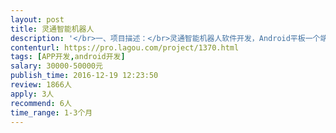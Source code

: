 ```yaml
---                
layout: post       
title: 灵通智能机器人           
description: '</br>一、项目描述：</br>灵通智能机器人软件开发，Android平板一个端，为金属业者研发的一款顾问型智能机器人，通过语音交互、大数据分析和深度学习技术为金属业者提供现货报价、货源推介、期货行情、新闻资讯等专业顾问服务。</br>二、主要功能点：</br>根据用户语音等指令播报展示对应的金属报价、优质资源推价、实时期货行情、新闻资讯、消息通知与推送等。</br>三、产品开发说明：</br>基于派宝机器人提供的sdk开发，实现语音控制，远程连接遥控，包括控制机车运动，充电，寻人，对话等。具体如下：</br>1. 通过语音控制：app运行在android平板终端，监听语音并识别指令，如发出“铝锭报价”语音指令，app识别后弹出今日铝锭报价并通过语音播报（我方提供相关数据接口），即针对相关指令可以弹出指定界面并播报指定内容。</br>2. 后台可自定义添加指令关键词和对应操作及定制呈现方式（如跳转指定页面，打开指定url，阅读置顶文字，播放指定视屏，打开指定图片）。</br>3. 在未捕获到相关指令情况下还可聊天，可命令其前进后退左右转以及充电，休眠等。可通过其他手机连接该台机器人并实现简单的远程操控，如视频监控，运动。</br>4. 在执行完每次任务及待机情况下，显示一套脸部表情。</br>5. 控制机器运动可通过调用派宝sdk api，核心的功能是语音识别，并控制app做相应响应，后台可定制指令，可通过其他设备远程连接控制。</br>四、人员要求：</br>1、精通安卓开发，语音识别，语义分析技术</br>2、有开发过类似项目的优先，有相关项目经验优先</br>3、代码规范整洁，需要标明必要的注释</br>4、体验良好，UI统一风格和谐</br>5.人员最好在广州、深圳</br>'     
contenturl: https://pro.lagou.com/project/1370.html      
tags: [APP开发,android开发]            
salary: 30000-50000元          
publish_time: 2016-12-19 12:23:50         
review: 1866人                   
apply: 3人                   
recommend: 6人                   
time_range: 1-3个月              
---                 
```

